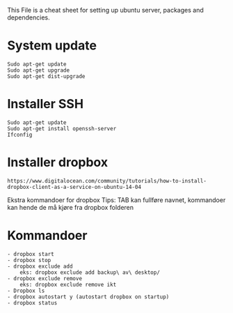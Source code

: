This File is a cheat sheet for setting up ubuntu server, packages and dependencies. 

# System update
	Sudo apt-get update
	Sudo apt-get upgrade
	Sudo apt-get dist-upgrade

# Installer SSH
	Sudo apt-get update
	Sudo apt-get install openssh-server
	Ifconfig

# Installer dropbox
	https://www.digitalocean.com/community/tutorials/how-to-install-dropbox-client-as-a-service-on-ubuntu-14-04

Ekstra kommandoer for dropbox
Tips: TAB kan fullføre navnet, kommandoer kan hende de må kjøre fra dropbox folderen

# Kommandoer
	- dropbox start
	- dropbox stop
	- dropbox exclude add 
		eks: dropbox exclude add backup\ av\ desktop/ 
	- dropbox exclude remove
		eks: dropbox exclude remove ikt
	- Dropbox ls
	- dropbox autostart y (autostart dropbox on startup)
	- dropbox status


